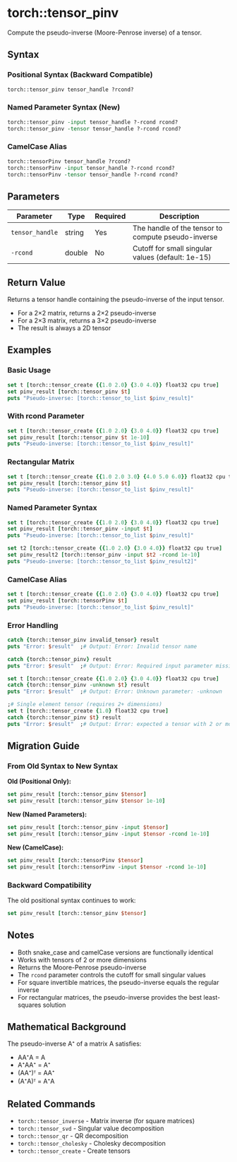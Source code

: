 # torch::tensor_pinv

Compute the pseudo-inverse (Moore-Penrose inverse) of a tensor.

## Syntax

### Positional Syntax (Backward Compatible)
```tcl
torch::tensor_pinv tensor_handle ?rcond?
```

### Named Parameter Syntax (New)
```tcl
torch::tensor_pinv -input tensor_handle ?-rcond rcond?
torch::tensor_pinv -tensor tensor_handle ?-rcond rcond?
```

### CamelCase Alias
```tcl
torch::tensorPinv tensor_handle ?rcond?
torch::tensorPinv -input tensor_handle ?-rcond rcond?
torch::tensorPinv -tensor tensor_handle ?-rcond rcond?
```

## Parameters

| Parameter         | Type   | Required | Description                                 |
|------------------|--------|----------|---------------------------------------------|
| `tensor_handle`  | string | Yes      | The handle of the tensor to compute pseudo-inverse |
| `-rcond`         | double | No       | Cutoff for small singular values (default: 1e-15) |

## Return Value

Returns a tensor handle containing the pseudo-inverse of the input tensor.

- For a 2×2 matrix, returns a 2×2 pseudo-inverse
- For a 2×3 matrix, returns a 3×2 pseudo-inverse
- The result is always a 2D tensor

## Examples

### Basic Usage

```tcl
set t [torch::tensor_create {{1.0 2.0} {3.0 4.0}} float32 cpu true]
set pinv_result [torch::tensor_pinv $t]
puts "Pseudo-inverse: [torch::tensor_to_list $pinv_result]"
```

### With rcond Parameter

```tcl
set t [torch::tensor_create {{1.0 2.0} {3.0 4.0}} float32 cpu true]
set pinv_result [torch::tensor_pinv $t 1e-10]
puts "Pseudo-inverse: [torch::tensor_to_list $pinv_result]"
```

### Rectangular Matrix

```tcl
set t [torch::tensor_create {{1.0 2.0 3.0} {4.0 5.0 6.0}} float32 cpu true]
set pinv_result [torch::tensor_pinv $t]
puts "Pseudo-inverse: [torch::tensor_to_list $pinv_result]"
```

### Named Parameter Syntax

```tcl
set t [torch::tensor_create {{1.0 2.0} {3.0 4.0}} float32 cpu true]
set pinv_result [torch::tensor_pinv -input $t]
puts "Pseudo-inverse: [torch::tensor_to_list $pinv_result]"

set t2 [torch::tensor_create {{1.0 2.0} {3.0 4.0}} float32 cpu true]
set pinv_result2 [torch::tensor_pinv -input $t2 -rcond 1e-10]
puts "Pseudo-inverse: [torch::tensor_to_list $pinv_result2]"
```

### CamelCase Alias

```tcl
set t [torch::tensor_create {{1.0 2.0} {3.0 4.0}} float32 cpu true]
set pinv_result [torch::tensorPinv $t]
puts "Pseudo-inverse: [torch::tensor_to_list $pinv_result]"
```

### Error Handling

```tcl
catch {torch::tensor_pinv invalid_tensor} result
puts "Error: $result"  ;# Output: Error: Invalid tensor name

catch {torch::tensor_pinv} result
puts "Error: $result"  ;# Output: Error: Required input parameter missing

set t [torch::tensor_create {{1.0 2.0} {3.0 4.0}} float32 cpu true]
catch {torch::tensor_pinv -unknown $t} result
puts "Error: $result"  ;# Output: Error: Unknown parameter: -unknown

;# Single element tensor (requires 2+ dimensions)
set t [torch::tensor_create {1.0} float32 cpu true]
catch {torch::tensor_pinv $t} result
puts "Error: $result"  ;# Output: Error: expected a tensor with 2 or more dimensions
```

## Migration Guide

### From Old Syntax to New Syntax

**Old (Positional Only):**
```tcl
set pinv_result [torch::tensor_pinv $tensor]
set pinv_result [torch::tensor_pinv $tensor 1e-10]
```

**New (Named Parameters):**
```tcl
set pinv_result [torch::tensor_pinv -input $tensor]
set pinv_result [torch::tensor_pinv -input $tensor -rcond 1e-10]
```

**New (CamelCase):**
```tcl
set pinv_result [torch::tensorPinv $tensor]
set pinv_result [torch::tensorPinv -input $tensor -rcond 1e-10]
```

### Backward Compatibility

The old positional syntax continues to work:
```tcl
set pinv_result [torch::tensor_pinv $tensor]
```

## Notes

- Both snake_case and camelCase versions are functionally identical
- Works with tensors of 2 or more dimensions
- Returns the Moore-Penrose pseudo-inverse
- The `rcond` parameter controls the cutoff for small singular values
- For square invertible matrices, the pseudo-inverse equals the regular inverse
- For rectangular matrices, the pseudo-inverse provides the best least-squares solution

## Mathematical Background

The pseudo-inverse A⁺ of a matrix A satisfies:
- AA⁺A = A
- A⁺AA⁺ = A⁺
- (AA⁺)ᵀ = AA⁺
- (A⁺A)ᵀ = A⁺A

## Related Commands

- `torch::tensor_inverse` - Matrix inverse (for square matrices)
- `torch::tensor_svd` - Singular value decomposition
- `torch::tensor_qr` - QR decomposition
- `torch::tensor_cholesky` - Cholesky decomposition
- `torch::tensor_create` - Create tensors 